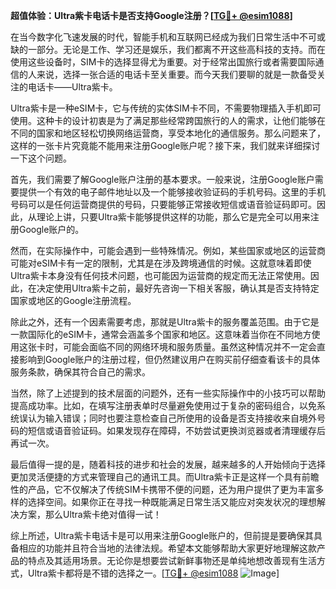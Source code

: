 **超值体验：Ultra紫卡电话卡是否支持Google注册？[[TG💪+ @esim1088](https://t.me/s/esim1088)]**

在当今数字化飞速发展的时代，智能手机和互联网已经成为我们日常生活中不可或缺的一部分。无论是工作、学习还是娱乐，我们都离不开这些高科技的支持。而在使用这些设备时，SIM卡的选择显得尤为重要。对于经常出国旅行或者需要国际通信的人来说，选择一张合适的电话卡至关重要。而今天我们要聊的就是一款备受关注的电话卡——Ultra紫卡。

Ultra紫卡是一种eSIM卡，它与传统的实体SIM卡不同，不需要物理插入手机即可使用。这种卡的设计初衷是为了满足那些经常跨国旅行的人的需求，让他们能够在不同的国家和地区轻松切换网络运营商，享受本地化的通信服务。那么问题来了，这样的一张卡片究竟能不能用来注册Google账户呢？接下来，我们就来详细探讨一下这个问题。

首先，我们需要了解Google账户注册的基本要求。一般来说，注册Google账户需要提供一个有效的电子邮件地址以及一个能够接收验证码的手机号码。这里的手机号码可以是任何运营商提供的号码，只要能够正常接收短信或语音验证码即可。因此，从理论上讲，只要Ultra紫卡能够提供这样的功能，那么它是完全可以用来注册Google账户的。

然而，在实际操作中，可能会遇到一些特殊情况。例如，某些国家或地区的运营商可能对eSIM卡有一定的限制，尤其是在涉及跨境通信的时候。这就意味着即使Ultra紫卡本身没有任何技术问题，也可能因为运营商的规定而无法正常使用。因此，在决定使用Ultra紫卡之前，最好先咨询一下相关客服，确认其是否支持特定国家或地区的Google注册流程。

除此之外，还有一个因素需要考虑，那就是Ultra紫卡的服务覆盖范围。由于它是一款国际化的eSIM卡，通常会涵盖多个国家和地区。这意味着当你在不同地方使用这张卡时，可能会面临不同的网络环境和服务质量。虽然这种情况并不一定会直接影响到Google账户的注册过程，但仍然建议用户在购买前仔细查看该卡的具体服务条款，确保其符合自己的需求。

当然，除了上述提到的技术层面的问题外，还有一些实际操作中的小技巧可以帮助提高成功率。比如，在填写注册表单时尽量避免使用过于复杂的密码组合，以免系统误认为输入错误；同时也要注意检查自己所使用的设备是否支持接收来自境外号码的短信或语音验证码。如果发现存在障碍，不妨尝试更换浏览器或者清理缓存后再试一次。

最后值得一提的是，随着科技的进步和社会的发展，越来越多的人开始倾向于选择更加灵活便捷的方式来管理自己的通讯工具。而Ultra紫卡正是这样一个具有前瞻性的产品，它不仅解决了传统SIM卡携带不便的问题，还为用户提供了更为丰富多样的选择空间。如果你正在寻找一种既能满足日常生活又能应对突发状况的理想解决方案，那么Ultra紫卡绝对值得一试！

综上所述，Ultra紫卡电话卡是可以用来注册Google账户的，但前提是要确保其具备相应的功能并且符合当地的法律法规。希望本文能够帮助大家更好地理解这款产品的特点及其适用场景。无论你是想要尝试新鲜事物还是单纯地想改善现有生活方式，Ultra紫卡都将是不错的选择之一。[[TG💪+ @esim1088](https://t.me/s/esim1088) ![Image](https://i.postimg.cc/4NQfJmqS/Snipaste-2025-05-13-00-14-12.png)]